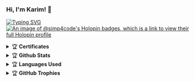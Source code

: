 ### Hi, I'm Karim! 👋

<!--
**simp4code/simp4code** is a ✨ _special_ ✨ repository because its `README.md` (this file) appears on your GitHub profile.

Here are some ideas to get you started:

- 🔭 I’m currently working on ...
- 🌱 I’m currently learning ...
- 👯 I’m looking to collaborate on ...
- 🤔 I’m looking for help with ...
- 💬 Ask me about ...
- 📫 How to reach me: ...
- 😄 Pronouns: ...
- ⚡ Fun fact: ...


-->
[![Typing SVG](https://readme-typing-svg.herokuapp.com?lines=Java+Developer)](https://git.io/typing-svg)
[![An image of @simp4code's Holopin badges, which is a link to view their full Holopin profile](https://holopin.me/simp4code)](https://holopin.io/@simp4code)

<details>
    <summary>&#127942 <b>Certificates</b></summary><br/> 
    <img src="https://github.com/simp4code/simp4code/blob/main/java_basic.png" data-canonical-              src="https://github.com/simp4code/simp4code/blob/main/java_basic.png" width="400" height="300" />
     <img src="https://github.com/simp4code/simp4code/blob/main/sql_basic.png" data-canonical-              src="https://github.com/simp4code/simp4code/blob/main/sql_basic.png" width="400" height="300" />
<!--      <img src="https://github.com/simp4code/simp4code/blob/main/sql_intermediate.png" data-canonical-              src="https://github.com/simp4code/simp4code/blob/main/sql_intermediate.png" width="400" height="300" /> -->

</details>
<details>
    <summary>&#127942 <b>Github Stats</b></summary><br/>
    
[![@simp4code's GitHub stats](https://github-readme-stats.vercel.app/api?username=simp4code)](https://github.com/simp4code/github-readme-stats)
</details>
    
</details>

<details>
    <summary>&#127942 <b>Languages Used</b></summary><br/>
    
[![Top Langs](https://github-readme-stats.vercel.app/api/top-langs/?username=simp4code&layout=compact)](https://github.com/simp4code/github-readme-stats)

</details>

<details>
    <summary>&#127942 <b>GitHub Trophies</b></summary><br/>

![Github Trophy](https://github-profile-trophy.vercel.app/?username=simp4code)

</details>

